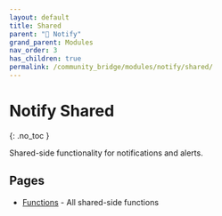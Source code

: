 ```yaml
---
layout: default
title: Shared
parent: "🔔 Notify"
grand_parent: Modules
nav_order: 3
has_children: true
permalink: /community_bridge/modules/notify/shared/
---
```


# Notify Shared
{: .no_toc }

Shared-side functionality for notifications and alerts.

## Pages

- [Functions](shared/functions.md) - All shared-side functions